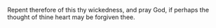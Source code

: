 Repent therefore of this thy wickedness, and pray God, if perhaps the thought of thine heart may be forgiven thee.
